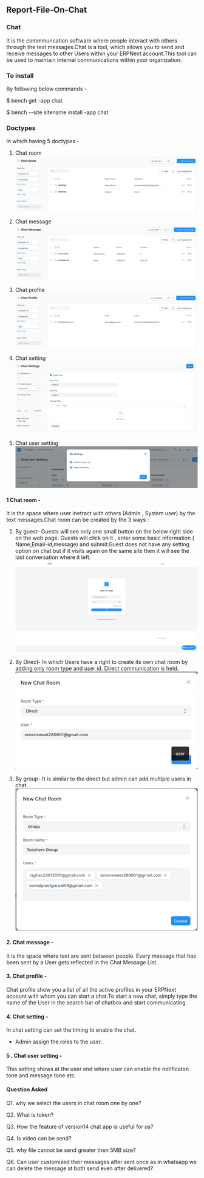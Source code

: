 ## Report-File-On-Chat

### Chat 
It is the commmuncation software where people interact with others through the text messages.Chat is a tool, which allows you to send and receive messages to other Users within your ERPNext account.This tool can be used to maintain internal communications within your organization.


### To install
By following below commands -

$ bench get -app chat

$ bench --site sitename install -app chat


### Doctypes
In which having 5 doctypes -

 1. Chat room
 ![Chat Room](./ChatRoom.png)
 
 2. Chat message
 ![Chatmsg](./ChatMessage.png)
 
 3. Chat profile
 ![Chat Profile](./ChatProfile.png)
 
 4. Chat setting
 ![Chat Setting](./ChatSetting.png)
 
 5. Chat user setting
 ![Chat User Setting](./ChatUserSetting.png)
 
 #### 1 Chat room -
 It is the space where user inetract with others (Admin , System user) by the text messages.Chat room can be created by the 3 ways :
 1. By guest- Guests will see only one small button on the below right side on the web page. Guests will click on it , enter some basic information (  Name,Email-id,message) and submit.Guest does not have any setting option on chat but if it visits again on the same site then it will see the last conversation where it left.
 ![ ](./GuestUser.png)

 2. By Direct- In which Users have a right to create its own chat room by adding only room type and user id. Direct communication is held.
 ![ ](./Direct.png)

 3. By group- It is similar to the direct but admin can add multiple users in chat.
 ![ ](./Group.png)

#### 2. Chat message -
It is the space where text are sent between people. Every message that has been sent by a User gets reflected in the Chat Message List.

#### 3. Chat profile -
Chat profile show you a list of all the active profiles in your ERPNext account with whom you can start a chat.To start a new chat, simply type the name of the User in the search bar of chatbox and start communicating.

#### 4. Chat setting -
In chat setting can set the timing to enable the chat.
- Admin assign the roles to the user.

#### 5 . Chat user setting -
This setting shows at the user end where user can enable the notificaton tone and message tone etc.


#### Question Asked

Q1. why we select the users in chat room one by one?

Q2. What is token?

Q3. How the feature of version14 chat app is useful for us?

Q4. Is video can be send?

Q5. why file cannot be send greater then 5MB size?

Q6. Can user customized their messages after sent once as in whatsapp we can delete the message at both send even after delivered?
